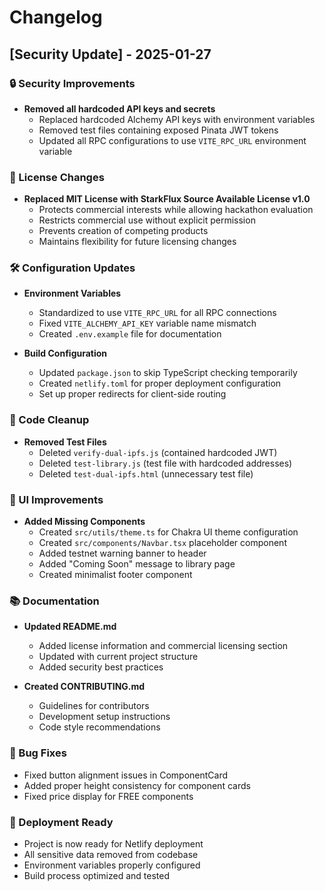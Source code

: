 # Changelog

## [Security Update] - 2025-01-27

### 🔒 Security Improvements
- **Removed all hardcoded API keys and secrets**
  - Replaced hardcoded Alchemy API keys with environment variables
  - Removed test files containing exposed Pinata JWT tokens
  - Updated all RPC configurations to use `VITE_RPC_URL` environment variable

### 📄 License Changes
- **Replaced MIT License with StarkFlux Source Available License v1.0**
  - Protects commercial interests while allowing hackathon evaluation
  - Restricts commercial use without explicit permission
  - Prevents creation of competing products
  - Maintains flexibility for future licensing changes

### 🛠️ Configuration Updates
- **Environment Variables**
  - Standardized to use `VITE_RPC_URL` for all RPC connections
  - Fixed `VITE_ALCHEMY_API_KEY` variable name mismatch
  - Created `.env.example` file for documentation
  
- **Build Configuration**
  - Updated `package.json` to skip TypeScript checking temporarily
  - Created `netlify.toml` for proper deployment configuration
  - Set up proper redirects for client-side routing

### 🧹 Code Cleanup
- **Removed Test Files**
  - Deleted `verify-dual-ipfs.js` (contained hardcoded JWT)
  - Deleted `test-library.js` (test file with hardcoded addresses)
  - Deleted `test-dual-ipfs.html` (unnecessary test file)

### 🎨 UI Improvements
- **Added Missing Components**
  - Created `src/utils/theme.ts` for Chakra UI theme configuration
  - Created `src/components/Navbar.tsx` placeholder component
  - Added testnet warning banner to header
  - Added "Coming Soon" message to library page
  - Created minimalist footer component

### 📚 Documentation
- **Updated README.md**
  - Added license information and commercial licensing section
  - Updated with current project structure
  - Added security best practices
  
- **Created CONTRIBUTING.md**
  - Guidelines for contributors
  - Development setup instructions
  - Code style recommendations

### 🐛 Bug Fixes
- Fixed button alignment issues in ComponentCard
- Added proper height consistency for component cards
- Fixed price display for FREE components

### 🚀 Deployment Ready
- Project is now ready for Netlify deployment
- All sensitive data removed from codebase
- Environment variables properly configured
- Build process optimized and tested 